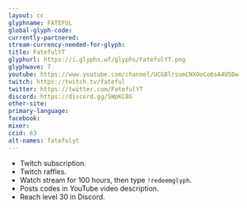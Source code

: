 ```yaml
---
layout: cc
glyphname: FATEFUL
global-glyph-code: 
currently-partnered: 
stream-currency-needed-for-glyph: 
title: FatefulYT
glyphurl: https://i.glyphs.wf/glyphs/FatefulYT.png
glyphwave: 7
youtube: https://www.youtube.com/channel/UCG8lrsumCNX0oCo6sA4U5Dw
twitch: https://twitch.tv/fateful
twitter: https://twitter.com/FatefulYT
discord: https://discord.gg/SWpKC8G
other-site: 
primary-language: 
facebook: 
mixer: 
ccid: 63
alt-names: fatefulyt
---
```

* Twitch subscription.
* Twitch raffles.
* Watch stream for 100 hours, then type `!redeemglyph`.
* Posts codes in YouTube video description.
* Reach level 30 in Discord.
